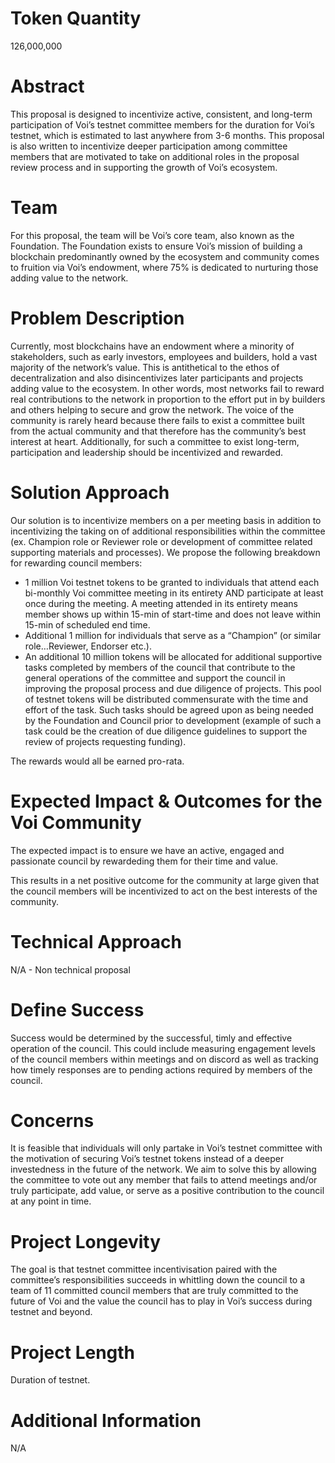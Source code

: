 # Token Quantity
126,000,000

# Abstract
This proposal is designed to incentivize active, consistent, and  long-term participation of Voi’s testnet committee members for the duration for Voi’s testnet, which is estimated to last anywhere from 3-6 months. This proposal is also written to incentivize deeper participation among committee members that are motivated to take on additional roles in the proposal review process and in supporting the growth of Voi’s ecosystem.

# Team 
For this proposal, the team will be Voi’s core team, also known as the Foundation. The Foundation exists to ensure Voi’s mission of building a blockchain predominantly owned by the ecosystem and community comes to fruition via Voi’s endowment, where 75% is dedicated to nurturing those adding value to the network. 

# Problem Description 
Currently, most blockchains have an endowment where a minority of stakeholders, such as early investors, employees and builders, hold a vast majority of the network’s value. This is antithetical to the ethos of decentralization and also disincentivizes later participants and projects adding value to the ecosystem. In other words, most networks fail to reward real contributions to the network in proportion to the effort put in by builders and others helping to secure and grow the network. 
The voice of the community is rarely heard because there fails to exist a committee built from the actual community and that therefore has the community’s  best interest at heart. Additionally, for such a committee to exist long-term,  participation and leadership should be incentivized and rewarded.

# Solution Approach 
Our solution is to incentivize members on a per meeting basis in addition to incentivizing the  taking on of additional responsibilities within the committee (ex. Champion role or Reviewer role or development of committee related supporting materials and processes). We propose the following breakdown for rewarding council members: 
- 1 million Voi testnet tokens to be granted to individuals that attend each bi-monthly Voi committee meeting in its entirety AND participate at least once during the meeting. A meeting attended in its entirety means member shows up within 15-min of start-time and does not leave within 15-min of scheduled end time. 
- Additional 1 million for individuals that serve as a “Champion” (or similar role…Reviewer, Endorser etc.). 
- An additional 10 million tokens will be allocated for additional supportive tasks completed by members of the council that contribute to the general operations of the committee and support the council in improving the proposal process and due diligence of projects. This pool of testnet tokens will be distributed commensurate with the time and effort of the task. Such tasks should be agreed upon as being needed by the Foundation and Council prior to development (example of such a task could be the creation of due diligence guidelines to support the review of projects requesting funding).

The rewards would all be earned pro-rata.

# Expected Impact & Outcomes for the Voi Community 
The expected impact is to ensure we have an active, engaged and passionate council by rewardeding them for their time and value. 

This results in a net positive outcome for the community at large given that the council members will be incentivized to act on the best interests of the community.

# Technical Approach
N/A - Non technical proposal

# Define Success
Success would be determined by the successful, timly and effective operation of the council. This could include measuring engagement levels of the council members within meetings and on discord as well as tracking how timely responses are to pending actions required by members of the council. 

# Concerns
It is feasible that individuals will only partake in Voi’s testnet committee with the motivation of securing Voi’s testnet tokens instead of a deeper investedness in the future of the network. We aim to solve this by allowing the committee to vote out any member that fails to attend meetings and/or  truly participate, add value, or serve as a positive contribution to the council at any point in time. 

# Project Longevity 
The goal is that testnet committee incentivisation paired with the committee’s responsibilities succeeds in whittling down the council to a team of 11 committed council members that are truly committed to the future of Voi and the value the council has to play in Voi’s success during testnet and beyond. 

# Project Length
Duration of testnet. 

# Additional Information
N/A
